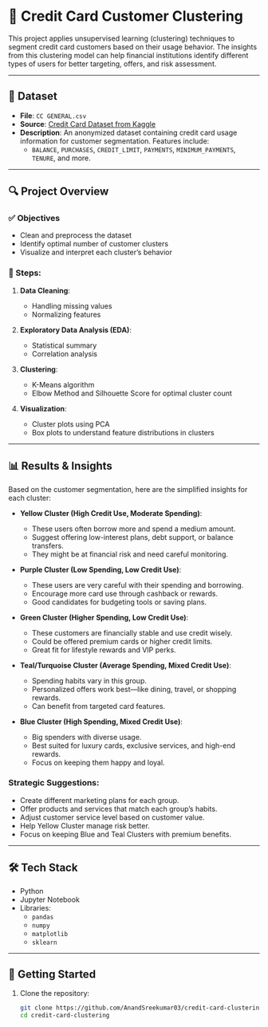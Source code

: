# 🧠 Credit Card Customer Clustering

This project applies unsupervised learning (clustering) techniques to segment credit card customers based on their usage behavior. The insights from this clustering model can help financial institutions identify different types of users for better targeting, offers, and risk assessment.

---

## 📁 Dataset

- **File**: `CC GENERAL.csv`
- **Source**: [Credit Card Dataset from Kaggle](https://www.kaggle.com/datasets/arjunbhasin2013/ccdata)
- **Description**: An anonymized dataset containing credit card usage information for customer segmentation. Features include:
  - `BALANCE`, `PURCHASES`, `CREDIT_LIMIT`, `PAYMENTS`, `MINIMUM_PAYMENTS`, `TENURE`, and more.

---

## 🔍 Project Overview

### ✅ Objectives

- Clean and preprocess the dataset
- Identify optimal number of customer clusters
- Visualize and interpret each cluster’s behavior

### 🧪 Steps:

1. **Data Cleaning**:

   - Handling missing values
   - Normalizing features

2. **Exploratory Data Analysis (EDA)**:

   - Statistical summary
   - Correlation analysis

3. **Clustering**:

   - K-Means algorithm
   - Elbow Method and Silhouette Score for optimal cluster count

4. **Visualization**:
   - Cluster plots using PCA
   - Box plots to understand feature distributions in clusters

---

## 📊 Results & Insights

Based on the customer segmentation, here are the simplified insights for each cluster:

- **Yellow Cluster (High Credit Use, Moderate Spending)**:

  - These users often borrow more and spend a medium amount.
  - Suggest offering low-interest plans, debt support, or balance transfers.
  - They might be at financial risk and need careful monitoring.

- **Purple Cluster (Low Spending, Low Credit Use)**:

  - These users are very careful with their spending and borrowing.
  - Encourage more card use through cashback or rewards.
  - Good candidates for budgeting tools or saving plans.

- **Green Cluster (Higher Spending, Low Credit Use)**:

  - These customers are financially stable and use credit wisely.
  - Could be offered premium cards or higher credit limits.
  - Great fit for lifestyle rewards and VIP perks.

- **Teal/Turquoise Cluster (Average Spending, Mixed Credit Use)**:

  - Spending habits vary in this group.
  - Personalized offers work best—like dining, travel, or shopping rewards.
  - Can benefit from targeted card features.

- **Blue Cluster (High Spending, Mixed Credit Use)**:
  - Big spenders with diverse usage.
  - Best suited for luxury cards, exclusive services, and high-end rewards.
  - Focus on keeping them happy and loyal.

### Strategic Suggestions:

- Create different marketing plans for each group.
- Offer products and services that match each group’s habits.
- Adjust customer service level based on customer value.
- Help Yellow Cluster manage risk better.
- Focus on keeping Blue and Teal Clusters with premium benefits.

---

## 🛠️ Tech Stack

- Python
- Jupyter Notebook
- Libraries:
  - `pandas`
  - `numpy`
  - `matplotlib`
  - `sklearn`

---

## 🚀 Getting Started

1. Clone the repository:
   ```bash
   git clone https://github.com/AnandSreekumar03/credit-card-clustering.git
   cd credit-card-clustering
   ```

